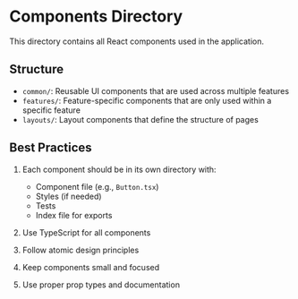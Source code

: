 # Components Directory

This directory contains all React components used in the application.

## Structure

- `common/`: Reusable UI components that are used across multiple features
- `features/`: Feature-specific components that are only used within a specific feature
- `layouts/`: Layout components that define the structure of pages

## Best Practices

1. Each component should be in its own directory with:
   - Component file (e.g., `Button.tsx`)
   - Styles (if needed)
   - Tests
   - Index file for exports

2. Use TypeScript for all components
3. Follow atomic design principles
4. Keep components small and focused
5. Use proper prop types and documentation 
